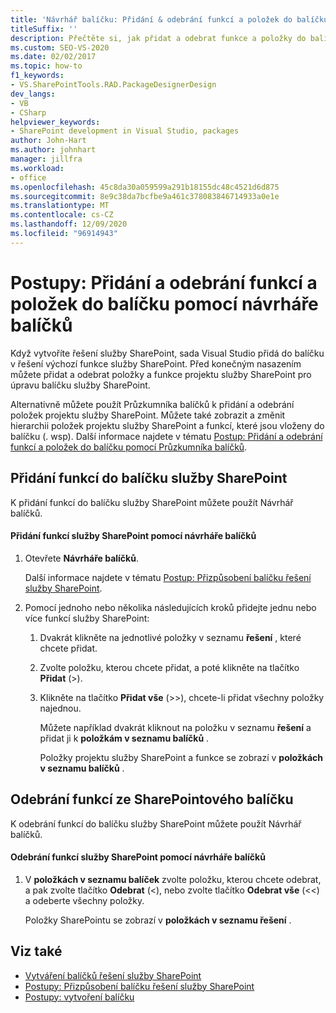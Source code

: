 ```yaml
---
title: 'Návrhář balíčku: Přidání & odebrání funkcí a položek do balíčku'
titleSuffix: ''
description: Přečtěte si, jak přidat a odebrat funkce a položky do balíčku služby SharePoint pomocí návrháře balíčků v aplikaci Visual Studio.
ms.custom: SEO-VS-2020
ms.date: 02/02/2017
ms.topic: how-to
f1_keywords:
- VS.SharePointTools.RAD.PackageDesignerDesign
dev_langs:
- VB
- CSharp
helpviewer_keywords:
- SharePoint development in Visual Studio, packages
author: John-Hart
ms.author: johnhart
manager: jillfra
ms.workload:
- office
ms.openlocfilehash: 45c8da30a059599a291b18155dc48c4521d6d875
ms.sourcegitcommit: 8e9c38da7bcfbe9a461c378083846714933a0e1e
ms.translationtype: MT
ms.contentlocale: cs-CZ
ms.lasthandoff: 12/09/2020
ms.locfileid: "96914943"
---
```

# <a name="how-to-add-and-remove-features-and-items-to-a-package-by-using-the-package-designer"></a>Postupy: Přidání a odebrání funkcí a položek do balíčku pomocí návrháře balíčků
  Když vytvoříte řešení služby SharePoint, sada Visual Studio přidá do balíčku v řešení výchozí funkce služby SharePoint. Před konečným nasazením můžete přidat a odebrat položky a funkce projektu služby SharePoint pro úpravu balíčku služby SharePoint.

 Alternativně můžete použít Průzkumníka balíčků k přidání a odebrání položek projektu služby SharePoint. Můžete také zobrazit a změnit hierarchii položek projektu služby SharePoint a funkcí, které jsou vloženy do balíčku (. wsp). Další informace najdete v tématu [Postup: Přidání a odebrání funkcí a položek do balíčku pomocí Průzkumníka balíčků](../sharepoint/how-to-add-and-remove-features-and-items-to-a-package-by-using-the-packaging-explorer.md).

## <a name="add-features-to-a-sharepoint-package"></a>Přidání funkcí do balíčku služby SharePoint
 K přidání funkcí do balíčku služby SharePoint můžete použít Návrhář balíčků.

#### <a name="to-add-sharepoint-features-with-the-package-designer"></a>Přidání funkcí služby SharePoint pomocí návrháře balíčků

1. Otevřete **Návrháře balíčků**.

    Další informace najdete v tématu [Postup: Přizpůsobení balíčku řešení služby SharePoint](../sharepoint/how-to-customize-a-sharepoint-solution-package.md).

2. Pomocí jednoho nebo několika následujících kroků přidejte jednu nebo více funkcí služby SharePoint:

   1. Dvakrát klikněte na jednotlivé položky v seznamu **řešení** , které chcete přidat.

   2. Zvolte položku, kterou chcete přidat, a poté klikněte na tlačítko **Přidat** (>).

   3. Klikněte na tlačítko **Přidat vše** (>>), chcete-li přidat všechny položky najednou.

      Můžete například dvakrát kliknout na položku v seznamu **řešení** a přidat ji k **položkám v seznamu balíčků** .

      Položky projektu služby SharePoint a funkce se zobrazí v **položkách v seznamu balíčků** .

## <a name="remove-features-from-a-sharepoint-package"></a>Odebrání funkcí ze SharePointového balíčku
 K odebrání funkcí do balíčku služby SharePoint můžete použít Návrhář balíčků.

#### <a name="to-remove-sharepoint-features-with-the-package-designer"></a>Odebrání funkcí služby SharePoint pomocí návrháře balíčků

1. V **položkách v seznamu balíček** zvolte položku, kterou chcete odebrat, a pak zvolte tlačítko **Odebrat** (<), nebo zvolte tlačítko **Odebrat vše** (<<) a odeberte všechny položky.

     Položky SharePointu se zobrazí v **položkách v seznamu řešení** .

## <a name="see-also"></a>Viz také
- [Vytváření balíčků řešení služby SharePoint](../sharepoint/creating-sharepoint-solution-packages.md)
- [Postupy: Přizpůsobení balíčku řešení služby SharePoint](../sharepoint/how-to-customize-a-sharepoint-solution-package.md)
- [Postupy: vytvoření balíčku](/previous-versions/ee231585(v=vs.110))